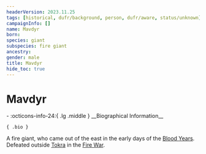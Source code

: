 ```yaml
---
headerVersion: 2023.11.25
tags: [historical, dufr/background, person, dufr/aware, status/unknown]
campaignInfo: []
name: Mavdyr
born:
species: giant
subspecies: fire giant
ancestry:
gender: male
title: Mavdyr
hide_toc: true
---
```

# Mavdyr
<div class="grid cards ext-narrow-margin ext-one-column" markdown>
- :octicons-info-24:{ .lg .middle } __Biographical Information__

    { .bio }

</div>


A fire giant, who came out of the east in the early days of the [Blood Years](<../../events/1500s/blood-years.md>). Defeated outside [Tokra](<../../gazetteer/greater-dunmar/realms/dunmar/central-dunmar/tokra/tokra.md>) in the [Fire War](<../../events/1500s/fire-war.md>). 